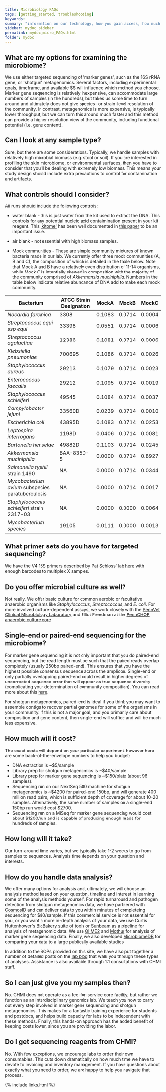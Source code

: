 ```yaml
---
title: Microbiology FAQs
tags: [getting_started, troubleshooting]
keywords:
summary: "information on our technology, how you gain access, how much experiments cost, and our 'hands-on' philosophy."
sidebar: mydoc_sidebar
permalink: mydoc_micro_FAQs.html
folder: mydoc
---
```


## What are my options for examining the microbiome?
We use either targeted sequencing of 'marker genes', such as the 16S rRNA gene, or 'shotgun' metagenomics.  Several factors, including experimental goals, timeframe, and available $$ will influence which method you choose.  Marker gene sequencing is relatively inexpensive, can accommodate large numbers of samples (in the hundreds), but takes us some time to turn around and ultimately does not give species- or strain-level resolution of the community. In contrast, metagenomics is more expensive, is typically lower throughput, but we can turn this around much faster and this method can provide a higher resolution view of the community, including functional potential (i.e. gene content). 

## Can I look at any sample type?
Sure, but there are some considerations.  Typically, we handle samples with relatively high microbial biomass (e.g. stool or soil).  If you are interested in profiling the skin microbiome, or environmental surfaces, then you have to consider that you'll be dealing with extremely low biomass.  This means your study design should include extra precautions to control for contamination and artifacts.

## What controls should I consider?
All runs should include the following controls:

* water blank - this is just water from the kit used to extract the DNA.  This controls for any potential nucleic acid contaimination present in your kit reagent.  This ['kitome'](http://blog.mothur.org/2014/11/12/TheKitome/) has been well documented in [this paper](https://bmcbiol.biomedcentral.com/articles/10.1186/s12915-014-0087-z) to be an important issue.

* air blank - not essential with high biomass samples. 

* Mock communities - These are simple community mixtures of known bacteria made in our lab.  We currently offer three mock communities (A, B and C), the composition of which is detailed in the table below. Note that Mock A and B have a relatively even distribution of 11-14 organisms, while Mock C is intentially skewed in composition with the majority of the community comprised of *Akkermansia muciniphila*.  Numbers in the table below indicate relative abundance of DNA add to make each mock community.

| Bacterium                                         | ATCC Strain Designation | MockA  | MockB  | MockC  |
|---------------------------------------------------|-------------------------|--------|--------|--------|
| *Nocardia farcinica*                              | 3308                    | 0.1083 | 0.0714 | 0.0004 |
| *Streptococcus equi ssp equi*                     | 33398                   | 0.0551 | 0.0714 | 0.0006 |
| *Streptococcus agalactiae*                        | 12386                   | 0.1081 | 0.0714 | 0.0006 |
| *Klebsiella pneumoniae*                           | 700695                  | 0.1086 | 0.0714 | 0.0026 |
| *Staphylococcus aureus*                           | 29213                   | 0.1079 | 0.0714 | 0.0023 |
| *Enterococcus faecalis*                           | 29212                   | 0.1095 | 0.0714 | 0.0019 |
| *Staphylococcus schleiferi*                       | 49545                   | 0.1084 | 0.0714 | 0.0037 |
| *Campylobacter jejuni*                            | 33560D                  | 0.0239 | 0.0714 | 0.0010 |
| *Escherichia coli*                                | 43895D                  | 0.1083 | 0.0714 | 0.0253 |
| *Leptospira interrogans*                          | 1198D                   | 0.0406 | 0.0714 | 0.0081 |
| *Bartonella henselae*                             | 49882D                  | 0.1103 | 0.0714 | 0.0245 |
| *Akkermansia muciniphila*                         | BAA-835D-5              | 0.0000 | 0.0714 | 0.8927 |
| *Salmonella typhii* strain 1490                   | NA                      | 0.0000 | 0.0714 | 0.0344 |
| *Mycobacterium avium* subspecies paratuberculosis | NA                      | 0.0000 | 0.0714 | 0.0017 |
| *Staphylococcus schleiferi* strain 2317-03        | NA                      | 0.0000 | 0.0000 | 0.0064 |
| *Mycobacterium species*                           | 19105                   | 0.0111 | 0.0000 | 0.0013 |

## What primer sets do you have for targeted sequencing?
We have the V4 16S primers described by Pat Schloss' lab [here](http://aem.asm.org/content/early/2013/06/17/AEM.01043-13) with enough barcodes to multiplex X samples.  

## Do you offer microbial culture as well?
Not really.  We offer basic culture for common aerobic or facultative anaerobic organisms like *Staphylococcus*, *Streptococcus*, and *E. coli*.  For more involved culture-dependent assays, we work closely with the [PennVet Clinical Microbiology Laboratory](http://www.vet.upenn.edu/veterinary-hospitals/ryan-veterinary-hospital/services/diagnostic-laboratories) and Elliot Freedman at the [PennCHOP anaerobic culture core](https://www.med.upenn.edu/penn-chop-microbiome/microbial-culture-and-metabolomics.html)

## Single-end or paired-end sequencing for the microbiome?
For marker gene sequencing it is not only important that you do paired-end sequencing, but the read length must be such that the paired reads overlap completely (usually 250bp paired-end).  This ensures that you have the highest possible consensus sequence across the amplicon.  Single-end or only partially overlapping paired-end could result in higher degrees of uncorrected sequence error that will appear as true sequence diversity (complicating your determination of community composition).  You can read more about this [here](http://blog.mothur.org/2014/09/11/Why-such-a-large-distance-matrix/). 

For shotgun metagenomics, paired-end is ideal if you think you may want to assemble contigs to recover partial genomes for some of the organisms in your community.  If this is not a major goal, and you primarily care about composition and gene content, then single-end will suffice and will be much less expensive.

## How much will it cost?
The exact costs will depend on your particular experiment, however here are some back-of-the-envelope numbers to help you budget:

* DNA extraction is ~$5/sample
* Library prep for shotgun metagenomics is ~$40/sample
* Library prep for marker gene sequencing is ~$150/plate (about 96 samples). 
* Sequencing run on our NextSeq 500 machine for shotgun metagenomics is ~$4200 for paired-end 150bp, and will generate 400 million read pairs, which is sufficient depth of coverage for about 10-20 samples.  Alternatively, the same number of samples on a single-end 150bp run would cost $2700.
* Sequencing run on a MiSeq for marker gene sequencing would cost about $1200/run and is capable of producing enough reads for hundreds of samples.   

## How long will it take?
Our turn-around time varies, but we typically take 1-2 weeks to go from samples to sequences.  Analysis time depends on your question and interests.

## How do you handle data analysis?
We offer many options for analysis and, ultimately, we will choose an analysis method based on your question, timeline and interest in learning some of the analysis methods yourself.  For rapid turnaround and pathogen detection from shotgun metagenomics data, we have partnered with [CosmosID](http://www.cosmosid.com/) and can deliver data to you within minutes of completeing sequencing for $80/sample.  If this commercial service is not essential for you, or you want a more in-depth analysis of your data, we use Curtis Huttenhower's [BioBakery suite](https://bitbucket.org/biobakery/) of tools or [Sunbeam](https://github.com/eclarke/sunbeam) as a pipeline for analysis of metagenomic data.  We use [QIIME2](https://qiime2.org/) and [Mothur](https://www.mothur.org/) for analysis of marker gene sequencing data.  Finally, we also developed [MicrobiomeDB](http://www.microbiomedb.org) for comparing your data to a large publically available studies.

In addition to the SOPs provided on this site, we have also put together a number of detailed posts on the [lab blog](http://hostmicrobe.org/posts/) that walk you through these types of analyses.  Assistance is also available through 1:1 consultations with CHMI staff.

## So I can just give you my samples then?

No.  CHMI does not operate as a fee-for-service core facility, but rather we function as an interdisciplinary genomics lab.  We teach *you* how to carry out every step involved in marker gene sequencing and shotgun metagenomics.  This makes for a fantastic training experience for students and postdocs, and helps build capacity for labs to be independent with these methods.  Finally, this hands-on approach has the added benefit of keeping costs lower, since you are providing the labor.

## Do I get sequencing reagents from CHMI?

No.  With few exceptions, we encourage labs to order their own consumables.  This cuts down dramatically on how much time we have to devote to invoicing and inventory management.  If you have questions about exactly what you need to order, we are happy to help you navigate that process.

{% include links.html %}
